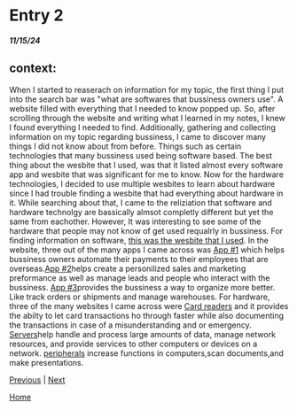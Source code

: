 # Entry 2 
##### 11/15/24

## context: 
<p> When I started to reaserach on information for my topic, the first thing I put into the search bar was "what are softwares that bussiness owners use". A website filled with everything that I needed to know popped up. So, after scrolling through the website and writing what I learned in my notes, I knew I found everything I needed to find. Additionally, gathering and collecting information on my topic regarding bussiness, I came to discover many things I did not know about from before. Things such as certain technologies that many bussiness used being software based. The best thing about the wesbite that I used, was that it listed almost every software app and wesbite that was significant for me to know. Now for the hardware technologies, I decided to use multiple wesbites to learn about hardware since I had trouble finding a wesbite that had everything about hardware in it. While searching about that, I came to the reliziation that software and hardware technolgy are bassically almsot completly different but yet the same from eachother. However, It was interesting to see some of the hardware that people may not know of get used requalrly in bussiness. For finding information on software, <a href="https://www.forbes.com/advisor/business/software/best-business-software/"> this was the wesbite that I used</a>. In the website, three out of the many apps I came across was <a href= "https://onpay.com/payroll-services-lp/?channel=forbes&utm_source=forbes&utm_medium=paid&utm_campaign=smb&FRBSADV_adtid=FAPfLUevisaevIkIhfhaqB_xxm2JD5I5fHj">App #1</a> which helps bussiness owners automate their payments to their employees that are overseas.<a href="https://www.zoho.com/crm/lp/lasting-customer-relationships.html?utm_source=forbesadvisor&utm_medium=cpl&utm_campaign=zcrm-review-fa">App #2</a>helps create a personilized sales and marketing preformance as well as manage leads and people who interact with the bussiness. <a href="https://get.cin7.com/inventory-management-software-mm?utm_source=forbes&utm_medium=PPL&utm_campaign=forbes">App #3</a>provides the bussiness a way to organize more better. Like track orders or shipments and manage warehouses. For hardware, three of the many websites I came across were <a href="https://stripe.com/resources/more/how-do-card-readers-work">Card readers</a> and it provides the abilty to let card transactions ho through faster while also documenting the transactions in case of a misunderstanding and or emergency. <a href="https://www.mation.com/products/it-hardware-managed-it/">Servers</a>help handle and process large amounts of data, manage network resources, and provide services to other computers or devices on a network. <a href="https://www.mation.com/products/it-hardware-managed-it/">peripherals</a> increase functions in computers,scan documents,and make presentations.  </p>


[Previous](entry01.md) | [Next](entry03.md)

[Home](../README.md)
